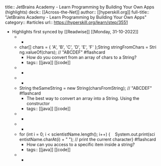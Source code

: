 title:: JetBrains Academy - Learn Programming by Building Your Own Apps (highlights)
deck:: [[Across-the-Net]]
author:: [[hyperskill.org]]
full-title:: "JetBrains Academy - Learn Programming by Building Your Own Apps"
category:: #articles
url:: https://hyperskill.org/learn/step/3551

- Highlights first synced by [[Readwise]] [[Monday, 31-10-2022]]
	- -
	- char[] chars = { 'A', 'B', 'C', 'D', 'E', 'F' };String stringFromChars = String.valueOf(chars); // "ABCDEF" #flashcard
		- How do you convert from an array of chars to a String?
		- tags:: [[java]] [[code]]
	- -
	- -
	- String theSameString = new String(charsFromString); // "ABCDEF" #flashcard
		- The best way to convert an array into a String. Using the constructor
		- tags:: [[java]] [[code]]
	- -
	- -
	- for (int i = 0; i < scientistName.length(); i++) {    System.out.print(scientistName.charAt(i) + " "); // print the current character} #flashcard
		- How can you access to a specific item inside a string?
		- tags:: [[java]] [[code]]
	- -